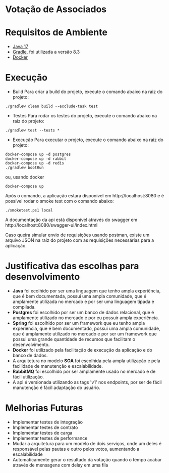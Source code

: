 # Votação de Associados

# Requisitos de Ambiente
- [Java 17](https://docs.aws.amazon.com/corretto/latest/corretto-17-ug/downloads-list.html)
- [Gradle](https://gradle.org/install/), foi utilizada a versão 8.3
- [Docker](https://docs.docker.com/get-docker/)

# Execução
- Build
Para criar a build do projeto, execute o comando abaixo na raiz do projeto:
```shell
./gradlew clean build --exclude-task test
```

- Testes
Para rodar os testes do projeto, execute o comando abaixo na raiz do projeto:
```shell
./gradlew test --tests *
```

- Execução 
Para executar o projeto, execute o comando abaixo na raiz do projeto:
```shell
docker-compose up -d postgres
docker-compose up -d rabbit
docker-compose up -d redis
./gradlew bootRun
```
ou, usando docker
```shell
docker-compose up
```

Após o comando, a aplicação estará disponível em http://localhost:8080 e é possível rodar o smoke test com o comando abaixo:
```shell
./smoketest.ps1 local
```

A documentação da api está disponível através do swagger em http://localhost:8080/swagger-ui/index.html

Caso queira simular envio de requisições usando postman, existe um arquivo JSON na raiz do projeto com as requisições necessárias para a aplicação.

# Justificativa das escolhas para desenvolvimento
- __Java__ foi ecolhido por ser uma linguagem que tenho ampla experiência, que é bem documentada, possui uma ampla comunidade, que é amplamente utilizada no mercado e por ser uma linguagem tipada e compilada.
- __Postgres__ foi escolhido por ser um banco de dados relacional, que é amplamente utilizado no mercado e por eu possuir ampla experiência.
- __Spring__ foi escolhido por ser um framework que eu tenho ampla experiência, que é bem documentado, possui uma ampla comunidade, que é amplamente utilizado no mercado e por ser um framework que possui uma grande quantidade de recursos que facilitam o desenvolvimento.
- __Docker__ foi utilizado pela facilitação de execução da aplicação e do banco de dados.
- A arquitetura no modelo **SOA** foi escolhida pela ampla utilização e pela facilidade de manutenção e escalabilidade.
- __RabbitMQ__ foi escolhido por ser amplamente usado no mercado e de fácil utilização.
- A api é versionada utilizando as tags 'v1' nos endpoints, por ser de fácil manutenção é fácil adaptação do usuário.

# Melhorias Futuras
- Implementar testes de integração
- Implementar testes de contrato
- Implementar testes de carga
- Implementar testes de performance
- Mudar a arquitetura para um modelo de dois serviços, onde um deles é responsável pelas pautas e outro pelos votos, aumentando a escalabilidade
- Automaticamente gerar o resultado da votação quando o tempo acabar através de mensagens com delay em uma fila